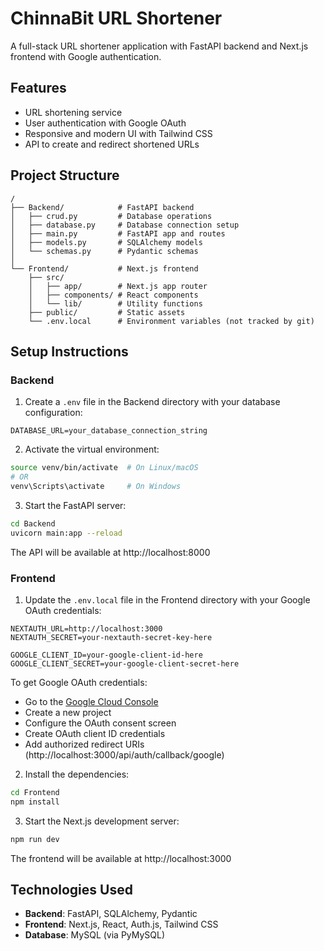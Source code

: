 # ChinnaBit URL Shortener

A full-stack URL shortener application with FastAPI backend and Next.js frontend with Google authentication.

## Features

- URL shortening service
- User authentication with Google OAuth
- Responsive and modern UI with Tailwind CSS
- API to create and redirect shortened URLs

## Project Structure

```
/
├── Backend/            # FastAPI backend
│   ├── crud.py         # Database operations
│   ├── database.py     # Database connection setup
│   ├── main.py         # FastAPI app and routes
│   ├── models.py       # SQLAlchemy models
│   └── schemas.py      # Pydantic schemas
│
└── Frontend/           # Next.js frontend
    ├── src/
    │   ├── app/        # Next.js app router
    │   ├── components/ # React components
    │   └── lib/        # Utility functions
    ├── public/         # Static assets
    └── .env.local      # Environment variables (not tracked by git)
```

## Setup Instructions

### Backend

1. Create a `.env` file in the Backend directory with your database configuration:

```
DATABASE_URL=your_database_connection_string
```

2. Activate the virtual environment:

```bash
source venv/bin/activate  # On Linux/macOS
# OR
venv\Scripts\activate     # On Windows
```

3. Start the FastAPI server:

```bash
cd Backend
uvicorn main:app --reload
```

The API will be available at http://localhost:8000

### Frontend

1. Update the `.env.local` file in the Frontend directory with your Google OAuth credentials:

```
NEXTAUTH_URL=http://localhost:3000
NEXTAUTH_SECRET=your-nextauth-secret-key-here

GOOGLE_CLIENT_ID=your-google-client-id-here
GOOGLE_CLIENT_SECRET=your-google-client-secret-here
```

To get Google OAuth credentials:
- Go to the [Google Cloud Console](https://console.cloud.google.com/)
- Create a new project
- Configure the OAuth consent screen
- Create OAuth client ID credentials
- Add authorized redirect URIs (http://localhost:3000/api/auth/callback/google)

2. Install the dependencies:

```bash
cd Frontend
npm install
```

3. Start the Next.js development server:

```bash
npm run dev
```

The frontend will be available at http://localhost:3000

## Technologies Used

- **Backend**: FastAPI, SQLAlchemy, Pydantic
- **Frontend**: Next.js, React, Auth.js, Tailwind CSS
- **Database**: MySQL (via PyMySQL)
